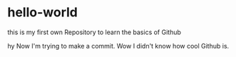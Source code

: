 # hello-world
this is my first own Repository to learn the basics of Github


hy
Now I'm trying to make a commit. Wow I didn't know how cool Github is.
